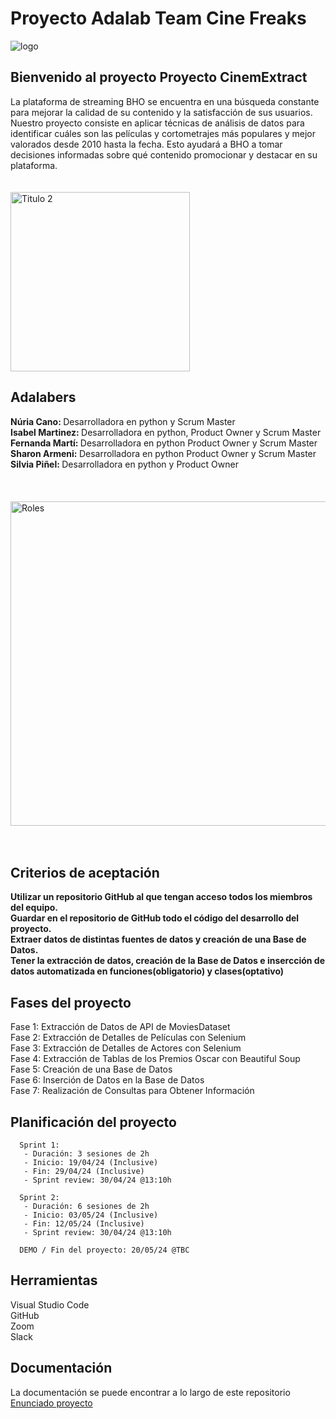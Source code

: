 <h1>Proyecto Adalab Team Cine Freaks</h1>


![logo](https://github.com/fernandaMarti/Proyecto-da-promo-H-modulo-2-team1-cine_freaks/assets/99440874/fa57d795-5213-4648-98fb-852bf3976090)


<h2>Bienvenido al proyecto Proyecto CinemExtract</h2> La plataforma de streaming BHO se encuentra en una búsqueda constante para mejorar la calidad de su contenido y la satisfacción de sus usuarios. Nuestro proyecto consiste en aplicar técnicas de análisis de datos para identificar cuáles son las películas y cortometrajes más populares y mejor valorados desde 2010 hasta la fecha. Esto ayudará a BHO a tomar decisiones informadas sobre qué contenido promocionar y destacar en su plataforma.

</br>
</br>
</br>


<img width="287" alt="Titulo 2" src="https://github.com/fernandaMarti/Proyecto-da-promo-H-modulo-2-team1-cine_freaks/assets/99440874/8b7d3c29-6cd0-4f38-830d-2d2cc4b05787">


<h2>Adalabers</h2>
<b>Núria Cano: </b>Desarrolladora en python y Scrum Master</br>
<b>Isabel Martinez: </b>Desarrolladora en python, Product Owner y Scrum Master</br>
<b>Fernanda Martí: </b>Desarrolladora en python Product Owner y Scrum Master</br>
<b>Sharon Armeni: </b>Desarrolladora en python Product Owner y Scrum Master</br>
<b>Silvia Piñel: </b>Desarrolladora en python y Product Owner</br>
</br>
</br>
</br>

<img width="519" alt="Roles" src="https://github.com/fernandaMarti/Proyecto-da-promo-H-modulo-2-team1-cine_freaks/assets/99440874/ed6c7cb3-152b-414a-aae0-38de7b50ec46">

</br>
</br>
</br>

<h2> Criterios de aceptación</h2>
<b> Utilizar un repositorio GitHub al que tengan acceso todos los miembros del equipo.</b></br>
<b> Guardar en el repositorio de GitHub todo el código del desarrollo del proyecto.</b></br>
<b> Extraer datos de distintas fuentes de datos y creación de una Base de Datos.</b></br>
<b>Tener la extracción de datos, creación de la Base de Datos e insercción de datos automatizada en funciones(obligatorio) y clases(optativo)</b></br>

<h2> Fases del proyecto</h2>
Fase 1: Extracción de Datos de API de MoviesDataset </br>
Fase 2: Extracción de Detalles de Películas con Selenium</br>
Fase 3: Extracción de Detalles de Actores con Selenium</br>
Fase 4: Extracción de Tablas de los Premios Oscar con Beautiful Soup</br>
Fase 5: Creación de una Base de Datos</br>
Fase 6: Inserción de Datos en la Base de Datos</br>
Fase 7: Realización de Consultas para Obtener Información</br>



<h2> Planificación del proyecto</h2>

      Sprint 1:
       - Duración: 3 sesiones de 2h 
       - Inicio: 19/04/24 (Inclusive)
       - Fin: 29/04/24 (Inclusive)
       - Sprint review: 30/04/24 @13:10h 
 
      Sprint 2:
       - Duración: 6 sesiones de 2h 
       - Inicio: 03/05/24 (Inclusive)
       - Fin: 12/05/24 (Inclusive)
       - Sprint review: 30/04/24 @13:10h

      DEMO / Fin del proyecto: 20/05/24 @TBC

<h2>Herramientas</h2>
Visual Studio Code </br>
GitHub </br>
Zoom</br>
Slack</br>


<h2>Documentación</h1>
La documentación se puede encontrar a lo largo de este repositorio</br>
  <a href=>Enunciado proyecto</a></br>
